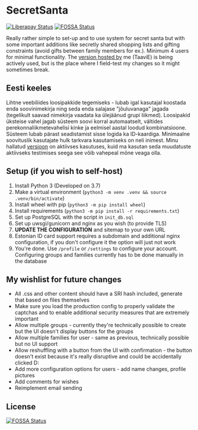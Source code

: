 # SecretSanta
[![Liberapay Status](https://img.shields.io/liberapay/patrons/Taavi.svg?logo=liberapay)](https://liberapay.com/Taavi)
[![FOSSA Status](https://app.fossa.io/api/projects/git%2Bgithub.com%2FTaaviE%2FSecretSanta.svg?type=shield)](https://app.fossa.io/projects/git%2Bgithub.com%2FTaaviE%2FSecretSanta?ref=badge_shield)

Really rather simple to set-up and to use system for secret santa but with some important additions like secretly shared
shopping lists and gifting constraints (avoid gifts between family members for ex.). Minimum 4 users for minimal functionality. The [version hosted by](https://jolod.aegrel.ee) me (TaaviE) is being actively used, but is the place where I field-test my changes so it might sometimes break.

## Eesti keeles

Lihtne veebiliides loosipakkide tegemiseks - lubab igal kasutajal koostada enda soovinimekirja ning seda enda salajase "jõuluvanaga" jagada (tegelikult saavad nimekirja vaadata ka ülejäänud grupi liikmed). Loosipakid üksteise vahel jagab süsteem soovi korral automaatselt, vältides perekonnaliikmetevahelisi kinke ja eelmisel aastal loodud kombinatsioone. Süsteem lubab pärast seadistamist sisse logida ka ID-kaardiga. Minimaalne soovituslik kasutajate hulk tarkvara kasutamiseks on neli inimest. Minu hallatud [versioon](https://jolod.aegrel.ee) on aktiivses kasutuses, kuid ma kasutan seda muudatuste aktiivseks testimises seega see võib vahepeal mõne veaga olla.

## Setup (if you wish to self-host)
 1. Install Python 3 (Developed on 3.7)
 2. Make a virtual environment (`python3 -m venv .venv && source .venv/bin/activate`)
 3. Install wheel with pip (`python3 -m pip install wheel`)
 4. Install requirements (`python3 -m pip install -r requirements.txt`)
 5. Set up PostgreSQL with the script in `init_db.sql`
 6. Set up uwsgi/gunicorn and nginx as you wish (to provide TLS)
 7. **UPDATE THE CONFIGURATION** and sitemap to your own URL 
 8. Estonian ID card support requires a subdomain and additional nginx configuration, if you don't configure it the option will just not work
 9. You're done. Use `/profile` or `/settings` to configure your account. Configuring groups and families currently has to be done manually in the database

## My wishlist for future changes

  * All .css and other content should have a SRI hash included, generate that based on files themselves
  * Make sure you load the production config to properly validate the captchas and to enable additional security measures that are extremely important
  * Allow multiple groups - currently they're technically possible to create but the UI doesn't display buttons for the groups
  * Allow multiple families for user - same as previous, technically possible but no UI support
  * Allow reshuffling with a button from the UI with confirmation - the button doesn't exist because it's really disruptive and could be accidentally clicked D:
  * Add more configuration options for users - add name changes, profile pictures
  * Add comments for wishes
  * Reimplement email sending

## License
[![FOSSA Status](https://app.fossa.io/api/projects/git%2Bgithub.com%2FTaaviE%2FSecretSanta.svg?type=large)](https://app.fossa.io/projects/git%2Bgithub.com%2FTaaviE%2FSecretSanta?ref=badge_large)
